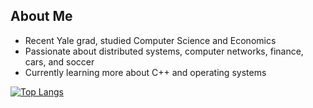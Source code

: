 ## About Me
- Recent Yale grad, studied Computer Science and Economics
- Passionate about distributed systems, computer networks, finance, cars, and soccer
- Currently learning more about C++ and operating systems

[![Top Langs](https://github-readme-stats.vercel.app/api/top-langs/?username=psebaraj&layout=compact&langs_count=6&theme=dark&exclude_repo=github-readme-stats,Adventurista)](https://github.com/psebaraj/github-readme-stats)

<!-- [![GitHub Streak](https://github-readme-streak-stats.herokuapp.com/?user=psebaraj&theme=dark)](https://git.io/streak-stats) -->

<!---
PSebaRaj/PSebaRaj is a ✨ special ✨ repository because its `README.md` (this file) appears on your GitHub profile.
You can click the Preview link to take a look at your changes.
--->
